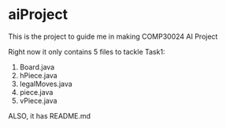 # aiProject
This is the project to guide me in making COMP30024 AI Project

Right now it only contains 5 files to tackle Task1:
1. Board.java
2. hPiece.java
3. legalMoves.java
4. piece.java
5. vPiece.java

ALSO, it has README.md
